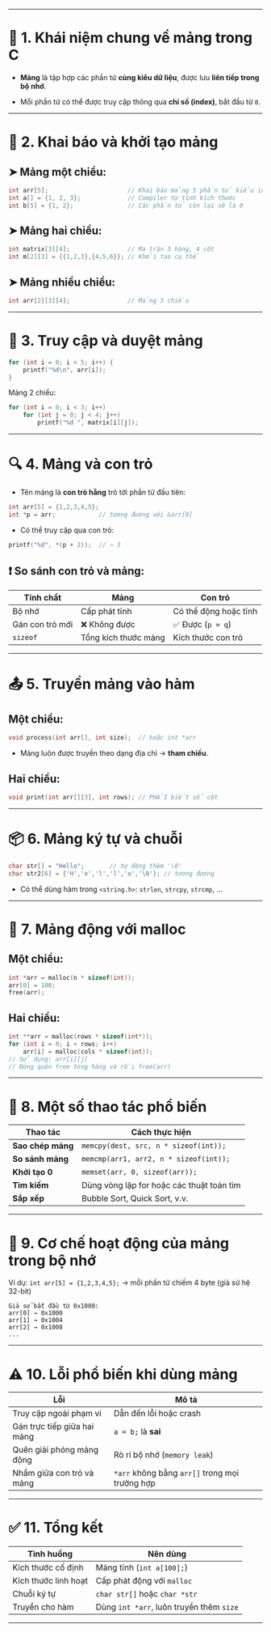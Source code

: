 
---

# 🔰 **1. Khái niệm chung về mảng trong C**

- **Mảng** là tập hợp các phần tử **cùng kiểu dữ liệu**, được lưu **liên tiếp trong bộ nhớ**.
    
- Mỗi phần tử có thể được truy cập thông qua **chỉ số (index)**, bắt đầu từ `0`.
    

---

# 🧱 **2. Khai báo và khởi tạo mảng**

## ➤ **Mảng một chiều:**

```c
int arr[5];                      // Khai báo mảng 5 phần tử kiểu int
int a[] = {1, 2, 3};             // Compiler tự tính kích thước
int b[5] = {1, 2};               // Các phần tử còn lại sẽ là 0
```

## ➤ **Mảng hai chiều:**

```c
int matrix[3][4];                // Ma trận 3 hàng, 4 cột
int m[2][3] = {{1,2,3},{4,5,6}}; // Khởi tạo cụ thể
```

## ➤ **Mảng nhiều chiều:**

```c
int arr[2][3][4];                // Mảng 3 chiều
```

---

# 🔁 **3. Truy cập và duyệt mảng**

```c
for (int i = 0; i < 5; i++) {
    printf("%d\n", arr[i]);
}
```

Mảng 2 chiều:

```c
for (int i = 0; i < 3; i++)
    for (int j = 0; j < 4; j++)
        printf("%d ", matrix[i][j]);
```

---

# 🔍 **4. Mảng và con trỏ**

- Tên mảng là **con trỏ hằng** trỏ tới phần tử đầu tiên:
    

```c
int arr[5] = {1,2,3,4,5};
int *p = arr;            // tương đương với &arr[0]
```

- Có thể truy cập qua con trỏ:
    

```c
printf("%d", *(p + 2));  // → 3
```

## ❗ So sánh con trỏ và mảng:

|Tính chất|Mảng|Con trỏ|
|---|---|---|
|Bộ nhớ|Cấp phát tĩnh|Có thể động hoặc tĩnh|
|Gán con trỏ mới|❌ Không được|✅ Được (`p = q`)|
|`sizeof`|Tổng kích thước mảng|Kích thước con trỏ|

---

# 📤 **5. Truyền mảng vào hàm**

## Một chiều:

```c
void process(int arr[], int size);  // hoặc int *arr
```

- Mảng luôn được truyền theo dạng địa chỉ → **tham chiếu**.
    

## Hai chiều:

```c
void print(int arr[][3], int rows); // PHẢI biết số cột
```

---

# 📦 **6. Mảng ký tự và chuỗi**

```c
char str[] = "Hello";       // tự động thêm '\0'
char str2[6] = {'H','e','l','l','o','\0'}; // tương đương
```

- Có thể dùng hàm trong `<string.h>`: `strlen`, `strcpy`, `strcmp`, ...
    

---

# 🧮 **7. Mảng động với malloc**

## Một chiều:

```c
int *arr = malloc(n * sizeof(int));
arr[0] = 100;
free(arr);
```

## Hai chiều:

```c
int **arr = malloc(rows * sizeof(int*));
for (int i = 0; i < rows; i++)
    arr[i] = malloc(cols * sizeof(int));
// Sử dụng: arr[i][j]
// Đừng quên free từng hàng và rồi free(arr)
```

---

# 🔧 **8. Một số thao tác phổ biến**

|Thao tác|Cách thực hiện|
|---|---|
|**Sao chép mảng**|`memcpy(dest, src, n * sizeof(int));`|
|**So sánh mảng**|`memcmp(arr1, arr2, n * sizeof(int));`|
|**Khởi tạo 0**|`memset(arr, 0, sizeof(arr));`|
|**Tìm kiếm**|Dùng vòng lặp for hoặc các thuật toán tìm|
|**Sắp xếp**|Bubble Sort, Quick Sort, v.v.|

---

# 🧠 **9. Cơ chế hoạt động của mảng trong bộ nhớ**

Ví dụ: `int arr[5] = {1,2,3,4,5};` → mỗi phần tử chiếm 4 byte (giả sử hệ 32-bit)

```
Giả sử bắt đầu từ 0x1000:
arr[0] → 0x1000
arr[1] → 0x1004
arr[2] → 0x1008
...
```

---

# ⚠️ **10. Lỗi phổ biến khi dùng mảng**

|Lỗi|Mô tả|
|---|---|
|Truy cập ngoài phạm vi|Dẫn đến lỗi hoặc crash|
|Gán trực tiếp giữa hai mảng|`a = b;` là **sai**|
|Quên giải phóng mảng động|Rò rỉ bộ nhớ (`memory leak`)|
|Nhầm giữa con trỏ và mảng|`*arr` không bằng `arr[]` trong mọi trường hợp|

---

# ✅ **11. Tổng kết**

|Tình huống|Nên dùng|
|---|---|
|Kích thước cố định|Mảng tĩnh (`int a[100];`)|
|Kích thước linh hoạt|Cấp phát động với `malloc`|
|Chuỗi ký tự|`char str[]` hoặc `char *str`|
|Truyền cho hàm|Dùng `int *arr`, luôn truyền thêm `size`|

---
